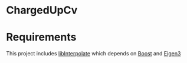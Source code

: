 # ChargedUpCv

# Requirements
This project includes [libInterpolate](https://github.com/CD3/libInterpolate) which depends on [Boost](https://www.boost.org/) and [Eigen3](https://eigen.tuxfamily.org/)
